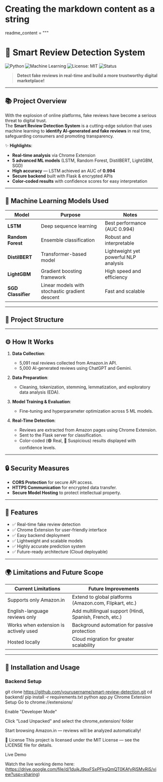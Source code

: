 

# Creating the markdown content as a string
readme_content = """
# 🚀 Smart Review Detection System

![Python](https://img.shields.io/badge/Made%20with-Python-blue?logo=python)
![Machine Learning](https://img.shields.io/badge/Machine%20Learning-Enabled-brightgreen)
![License: MIT](https://img.shields.io/badge/License-MIT-yellow.svg)
![Status](https://img.shields.io/badge/Status-Completed-success)

> **Detect fake reviews in real-time and build a more trustworthy digital marketplace!**

---

## 📚 Project Overview

With the explosion of online platforms, fake reviews have become a serious threat to digital trust.  
The **Smart Review Detection System** is a cutting-edge solution that uses machine learning to **identify AI-generated and fake reviews** in real time, safeguarding consumers and promoting transparency.

✨ **Highlights**:
- **Real-time analysis** via Chrome Extension
- **5 advanced ML models** (LSTM, Random Forest, DistilBERT, LightGBM, SGD)
- **High accuracy** — LSTM achieved an AUC of **0.994**
- **Secure backend** built with Flask & encrypted APIs
- **Color-coded results** with confidence scores for easy interpretation

---

## 🧠 Machine Learning Models Used

| Model        | Purpose                      | Notes                                   |
|--------------|-------------------------------|----------------------------------------|
| **LSTM**     | Deep sequence learning        | Best performance (AUC 0.994)           |
| **Random Forest** | Ensemble classification   | Robust and interpretable               |
| **DistilBERT** | Transformer-based model      | Lightweight yet powerful NLP analysis  |
| **LightGBM** | Gradient boosting framework   | High speed and efficiency              |
| **SGD Classifier** | Linear models with stochastic gradient descent | Fast and scalable         |

---

## 📂 Project Structure


---

## ⚙️ How It Works

1. **Data Collection**:  
   - 5,091 real reviews collected from Amazon.in API.
   - 5,000 AI-generated reviews using ChatGPT and Gemini.

2. **Data Preparation**:
   - Cleaning, tokenization, stemming, lemmatization, and exploratory data analysis (EDA).

3. **Model Training & Evaluation**:
   - Fine-tuning and hyperparameter optimization across 5 ML models.

4. **Real-Time Detection**:
   - Reviews are extracted from Amazon pages using Chrome Extension.
   - Sent to the Flask server for classification.
   - Color-coded (🟢 Real, 🔴 Suspicious) results displayed with confidence levels.

---

## 🔒 Security Measures

- **CORS Protection** for secure API access.
- **HTTPS Communication** for encrypted data transfer.
- **Secure Model Hosting** to protect intellectual property.

---

## 🌟 Features

- ✅ Real-time fake review detection
- ✅ Chrome Extension for user-friendly interface
- ✅ Easy backend deployment
- ✅ Lightweight and scalable models
- ✅ Highly accurate prediction system
- ✅ Future-ready architecture (Cloud deployable)

---

## 🌍 Limitations and Future Scope

| Current Limitations                      | Future Improvements                     |
|-------------------------------------------|-----------------------------------------|
| Supports only Amazon.in                  | Extend to global platforms (Amazon.com, Flipkart, etc.) |
| English-language reviews only            | Add multilingual support (Hindi, Spanish, French, etc.) |
| Works when extension is actively used    | Background automation for passive protection |
| Hosted locally                           | Cloud migration for greater scalability |

---

## 🚀 Installation and Usage

### Backend Setup

git clone https://github.com/yourusername/smart-review-detection.git
cd backend/
pip install -r requirements.txt
python app.py
Chrome Extension Setup
Go to chrome://extensions/

Enable "Developer Mode"

Click "Load Unpacked" and select the chrome_extension/ folder

Start browsing Amazon.in — reviews will be analyzed automatically!


🧾 License
This project is licensed under the MIT License — see the LICENSE file for details.

Live Demo

Watch the live working demo here: (https://drive.google.com/file/d/1dujkJ9pxFSxPFkgQmQT0KAfyRjSMvRiS/view?usp=sharing)
